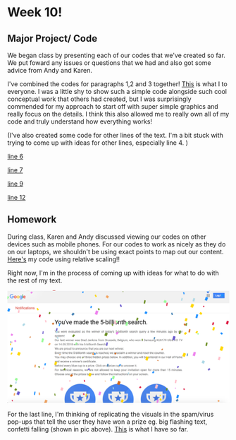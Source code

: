 # Week 10! 

## Major Project/ Code

We began class by presenting each of our codes that we've created so far. We put foward any issues or questions that we had and also got some advice from Andy and Karen.

I've combined the codes for paragraphs 1,2 and 3 together! [This](https://robymanlongat.github.io/c0dewords/week10/majorProject_all) is what I to everyone. I was a little shy to show such a simple code alongside such cool conceptual work that others had created, but I was surprisingly commended for my approach to start off with super simple graphics and really focus on the details. I think this also allowed me to really own all of my code and truly understand how everything works! 

(I've also created some code for other lines of the text. I'm a bit stuck with trying to come up with ideas for other lines, especially line 4. )

[line 6](https://robymanlongat.github.io/c0dewords/week10/majorProject_para6)

[line 7](https://robymanlongat.github.io/c0dewords/week10/majorProject_para7) 

[line 9](https://robymanlongat.github.io/c0dewords/week10/majorProject_para9)

[line 12](https://robymanlongat.github.io/c0dewords/week10/majorProject_para12)

## Homework

During class, Karen and Andy discussed viewing our codes on other devices such as mobile phones. For our codes to work as nicely as they do on our laptops, we shouldn't be using exact points to map out our content. [Here's](https://robymanlongat.github.io/c0dewords/week10/majorProject_resized) my code using relative scaling!!

Right now, I'm in the process of coming up with ideas for what to do with the rest of my text. 

![](winner.png)

For the last line, I'm thinking of replicating the visuals in the spam/virus pop-ups that tell the user they have won a prize eg. big flashing text, confetti falling (shown in pic above). [This](https://robymanlongat.github.io/c0dewords/week10/majorProject_para18) is what I have so far. 
